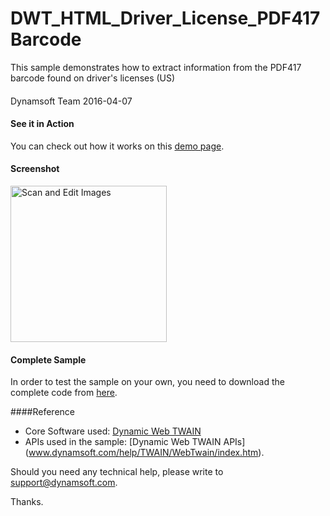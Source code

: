 # DWT_HTML_Driver_License_PDF417Barcode
This sample demonstrates how to extract information from the PDF417 barcode found on driver's licenses (US)
####
Dynamsoft Team
2016-04-07

#### See it in Action
You can check out how it works on this <a target="_blank" href="http://www.dynamsoft.com/Samples/DWT/DWT_HTML_Driver_License_PDF417Barcode/_DWT_HTML_Driver_License_PDF417Barcode.html">demo page</a>.

#### Screenshot
<img alt="Scan and Edit Images" src="https://github.com/dynamsoftsamples/DWT_HTML_Driver_License_PDF417Barcode/blob/master/DWT_HTML_Driver_License_PDF417Barcode.png" width="250"/>

#### Complete Sample
In order to test the sample on your own, you need to download the complete code from [here](http://www.dynamsoft.com/Samples/DWT/DWT_HTML_Driver_License_PDF417Barcode.zip).

####Reference
* Core Software used: [Dynamic Web TWAIN](https://www.dynamsoft.com/CustomerPortal/LoginOrRegister.aspx?status=signup&op=4DD608F3803493E4&product=CB4BDC4FF903450C)
* APIs used in the sample: [Dynamic Web TWAIN APIs] (www.dynamsoft.com/help/TWAIN/WebTwain/index.htm).

Should you need any technical help, please write to 
support@dynamsoft.com.

Thanks.



